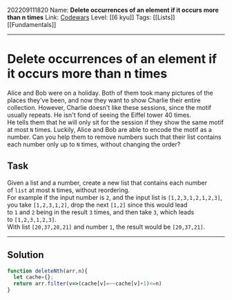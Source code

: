 202209111820
Name:  **Delete occurrences of an element if it occurs more than n times**
Link: [Codewars](https://www.codewars.com/kata/554ca54ffa7d91b236000023/)
Level:  [[6 kyu]]
Tags: [[Lists]] [[Fundamentals]]

---

# Delete occurrences of an element if it occurs more than n times

Alice and Bob were on a holiday. Both of them took many pictures of the places they've been, and now they want to show Charlie their entire collection. However, Charlie doesn't like these sessions, since the motif usually repeats. He isn't fond of seeing the Eiffel tower 40 times.  
He tells them that he will only sit for the session if they show the same motif at most `N` times. Luckily, Alice and Bob are able to encode the motif as a number. Can you help them to remove numbers such that their list contains each number only up to `N` times, without changing the order?

## Task

Given a list and a number, create a new list that contains each number of `list` at most `N` times, without reordering.  
For example if the input number is `2`, and the input list is `[1,2,3,1,2,1,2,3]`, you take `[1,2,3,1,2]`, drop the next `[1,2]` since this would lead to `1` and `2` being in the result `3` times, and then take `3`, which leads to `[1,2,3,1,2,3]`.  
With list `[20,37,20,21]` and number `1`, the result would be `[20,37,21]`.

---

## Solution

``` javascript
function deleteNth(arr,n){
  let cache={};
  return arr.filter(v=>(cache[v]=~~cache[v]+1)<=n)
}
```
